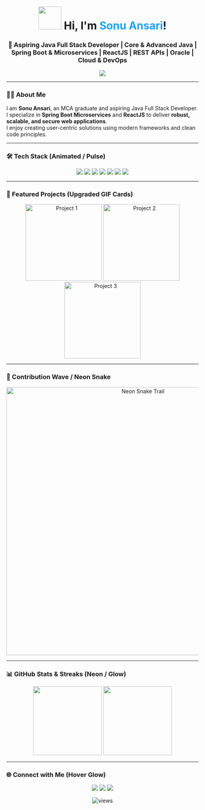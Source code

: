 <!-- Animated Particle Header -->
<h1 align="center">
  <img src="https://media.giphy.com/media/l0HlBO7eyXzSZkJri/giphy.gif" width="60">
  Hi, I'm <span style="color:#1DA1F2">Sonu Ansari</span>!
</h1>

<h3 align="center">
  🚀 Aspiring Java Full Stack Developer | Core & Advanced Java | Spring Boot & Microservices | ReactJS | REST APIs | Oracle | Cloud & DevOps
</h3>

<!-- Typing Animation with Color Transition -->
<p align="center">
  <img src="https://readme-typing-svg.herokuapp.com?font=Fira+Code&size=24&pause=1000&color=1DA1F2,FF5733,00FF00&center=true&vCenter=true&width=700&lines=Building+Modern+Web+Applications;Clean+Code+%26+Best+Practices;Delivering+Secure+%26+Scalable+Solutions;Always+Learning+New+Technologies" />
</p>

---

### 👨‍💻 About Me
I am **Sonu Ansari**, an MCA graduate and aspiring Java Full Stack Developer.  
I specialize in **Spring Boot Microservices** and **ReactJS** to deliver **robust, scalable, and secure web applications**.  
I enjoy creating user-centric solutions using modern frameworks and clean code principles.

---

### 🛠 Tech Stack (Animated / Pulse)
<p align="center">
  <img src="https://img.shields.io/badge/HTML5-E34F26?style=for-the-badge&logo=html5&logoColor=white&animation=spin">
  <img src="https://img.shields.io/badge/CSS3-1572B6?style=for-the-badge&logo=css3&logoColor=white&animation=spin">
  <img src="https://img.shields.io/badge/JavaScript-F7DF1E?style=for-the-badge&logo=javascript&logoColor=black&animation=spin">
  <img src="https://img.shields.io/badge/ReactJS-61DAFB?style=for-the-badge&logo=react&logoColor=black&animation=spin">
  <img src="https://img.shields.io/badge/Java-007396?style=for-the-badge&logo=java&logoColor=white&animation=spin">
  <img src="https://img.shields.io/badge/SpringBoot-6DB33F?style=for-the-badge&logo=springboot&logoColor=white&animation=spin">
  <img src="https://img.shields.io/badge/Oracle-F80000?style=for-the-badge&logo=oracle&logoColor=white&animation=spin">
</p>

---

### 🌟 Featured Projects (Upgraded GIF Cards)
<p align="center">
  <a href="#"><img src="https://media.giphy.com/media/3o6Mbo2sCVJgX8cXl6/giphy.gif" width="200" alt="Project 1" title="Project 1"></a>
  <a href="#"><img src="https://media.giphy.com/media/l4HodBpDmoMA5p9bG/giphy.gif" width="200" alt="Project 2" title="Project 2"></a>
  <a href="#"><img src="https://media.giphy.com/media/xT0GqF8cdH8bf3ZV0A/giphy.gif" width="200" alt="Project 3" title="Project 3"></a>
</p>

---

### 🐍 Contribution Wave / Neon Snake
<p align="center">
  <img src="https://media.giphy.com/media/26BRv0ThflsHCqDrG/giphy.gif" width="700" alt="Neon Snake Trail"/>
</p>

---

### 📊 GitHub Stats & Streaks (Neon / Glow)
<p align="center">
  <img src="https://github-readme-stats.vercel.app/api?username=SonuAnsari1998&show_icons=true&theme=radical&hide_border=false&bg_color=0d1117&title_color=FF5733" height="180">
  <img src="https://github-readme-streak-stats.herokuapp.com/?user=SonuAnsari1998&theme=radical&hide_border=false&background=0d1117&fire=FF5733" height="180">
</p>

---

### 🌐 Connect with Me (Hover Glow)
<p align="center">
  <a href="https://linkedin.com/in/yourprofile"><img src="https://img.shields.io/badge/-LinkedIn-0A66C2?style=for-the-badge&logo=linkedin&logoColor=white&labelColor=0A66C2"></a>
  <a href="https://twitter.com/yourprofile"><img src="https://img.shields.io/badge/-Twitter-1DA1F2?style=for-the-badge&logo=twitter&logoColor=white&labelColor=1DA1F2"></a>
  <a href="mailto:your_email@example.com"><img src="https://img.shields.io/badge/-Email-D14836?style=for-the-badge&logo=gmail&logoColor=white&labelColor=D14836"></a>
</p>

<p align="center">
  <img src="https://komarev.com/ghpvc/?username=SonuAnsari1998&label=Profile%20Views&color=blue&style=flat" alt="views"/>
</p>
